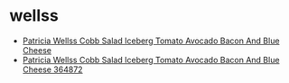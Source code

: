 # wellss

 * [Patricia Wellss Cobb Salad Iceberg Tomato Avocado Bacon And Blue Cheese](../../index/p/patricia-wellss-cobb-salad-iceberg-tomato-avocado-bacon-and-blue-cheese-364872.json)
 * [Patricia Wellss Cobb Salad Iceberg Tomato Avocado Bacon And Blue Cheese 364872](../../index/p/patricia-wellss-cobb-salad-iceberg-tomato-avocado-bacon-and-blue-cheese-364872.json)
